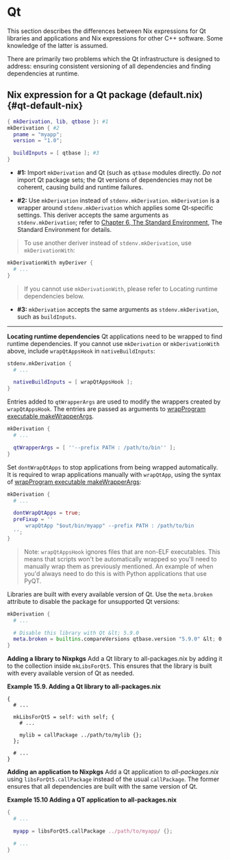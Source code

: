 
Qt
=
This section describes the differences between Nix expressions for Qt libraries and applications and Nix expressions for other C++ software. Some knowledge of the latter is assumed.

There are primarily two problems which the Qt infrastructure is designed to address: ensuring consistent versioning of all dependencies and finding dependencies at runtime.


## Nix expression for a Qt package (default.nix) {#qt-default-nix}

```nix
{ mkDerivation, lib, qtbase }: #1
mkDerivation { #2
  pname = "myapp";
  version = "1.0";

  buildInputs = [ qtbase ]; #3
}
```

* **#1:** Import `mkDerivation` and Qt (such as `qtbase` modules directly. *Do not* import Qt package sets; the Qt versions of dependencies may not be coherent, causing build and runtime failures.

* **#2:** Use `mkDerivation` instead of `stdenv.mkDerivation`. `mkDerivation` is a wrapper around `stdenv.mkDerivation` which applies some Qt-specific settings. This deriver accepts the same arguments as `stdenv.mkDerivation`; refer to [Chapter 6, The Standard Environment](#chap-stdenv), The Standard Environment for details.

> To use another deriver instead of `stdenv.mkDerivation`, use `mkDerivationWith`:

```nix
mkDerivationWith myDeriver {
  # ...
}
```

> If you cannot use `mkDerivationWith`, please refer to Locating runtime dependencies below.

* **#3:** `mkDerivation` accepts the same arguments as `stdenv.mkDerivation`, such as `buildInputs`.

---

**Locating runtime dependencies**
Qt applications need to be wrapped to find runtime dependencies. If you cannot use `mkDerivation` or `mkDerivationWith` above, include `wrapQtAppsHook` in `nativeBuildInputs`:

```nix
stdenv.mkDerivation {
  # ...

  nativeBuildInputs = [ wrapQtAppsHook ];
}
```
Entries added to `qtWrapperArgs` are used to modify the wrappers created by `wrapQtAppsHook`. The entries are passed as arguments to [wrapProgram executable makeWrapperArgs](#fun-wrapProgram).

```nix
mkDerivation {
  # ...

  qtWrapperArgs = [ ''--prefix PATH : /path/to/bin'' ];
}
```

Set `dontWrapQtApps` to stop applications from being wrapped automatically. It is required to wrap applications manually with `wrapQtApp`, using the syntax of [wrapProgram executable makeWrapperArgs](#fun-wrapProgram):

```nix
mkDerivation {
  # ...

  dontWrapQtApps = true;
  preFixup = ''
      wrapQtApp "$out/bin/myapp" --prefix PATH : /path/to/bin
  '';
}
```

> Note: `wrapQtAppsHook` ignores files that are non-ELF executables. This means that scripts won't be automatically wrapped so you'll need to manually wrap them as previously mentioned. An example of when you'd always need to do this is with Python applications that use PyQT.

Libraries are built with every available version of Qt. Use the `meta.broken` attribute to disable the package for unsupported Qt versions:

```nix
mkDerivation {
  # ...

  # Disable this library with Qt &lt; 5.9.0
  meta.broken = builtins.compareVersions qtbase.version "5.9.0" &lt; 0;
}
```
**Adding a library to Nixpkgs**
   Add a Qt library to all-packages.nix by adding it to the collection inside `mkLibsForQt5`. This ensures that the library is built with every available version of Qt as needed.

**Example 15.9. Adding a Qt library to all-packages.nix**

```
{
  # ...

  mkLibsForQt5 = self: with self; {
    # ...

    mylib = callPackage ../path/to/mylib {};
  };

  # ...
}
```
**Adding an application to Nixpkgs**
Add a Qt application to *all-packages.nix* using `libsForQt5.callPackage` instead of the usual `callPackage`. The former ensures that all dependencies are built with the same version of Qt.

**Example 15.10 Adding a QT application to all-packages.nix**
```nix
{
  # ...

  myapp = libsForQt5.callPackage ../path/to/myapp/ {};

  # ...
}
```
